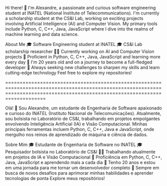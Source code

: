 Hi there! 👋
I'm Alexandre, a passionate and curious software engineering student at INATEL (National Institute of Telecommunications). I'm currently a scholarship student at the CS&I Lab, working on exciting projects involving Artificial Intelligence (AI) and Computer Vision. My primary tools include Python, C, C++, Java, JavaScript where I dive into the realms of machine learning and data science.

About Me
🎓 Software Engineering student at INATEL
🎓 CS&I Lab scholarship researcher
👨‍💻 Currently working on AI and Computer Vision projects
🔧 Proficient in Python, C, C++, Java, JavaScript  and learning more every day
🌱 I'm 20 years old and on a journey to become a full-fledged developer
🚀 Always seeking new challenges to sharpen my skills and learn cutting-edge technology
Feel free to explore my repositories!

================================================================================================================================================================================

Olá! 👋 Sou Alexandre, um estudante de Engenharia de Software apaixonado e curioso do INATEL (Instituto Nacional de Telecomunicações). Atualmente, sou bolsista no Laboratório de CS&I, trabalhando em projetos empolgantes envolvendo Inteligência Artificial (IA) e Visão Computacional. Minhas principais ferramentas incluem Python, C, C++, Java e JavaScript, onde mergulho nos reinos de aprendizado de máquina e ciência de dados.

Sobre Mim 🎓 Estudante de Engenharia de Software no INATEL 🎓 Pesquisador bolsista no Laboratório de CS&I 👨‍💻 Trabalhando atualmente em projetos de IA e Visão Computacional 🔧 Proficiência em Python, C, C++, Java, JavaScript e aprendendo mais a cada dia 🌱 Tenho 20 anos e estou em uma jornada para me tornar um desenvolvedor completo 🚀 Sempre em busca de novos desafios para aprimorar minhas habilidades e aprender tecnologias de ponta Explore meus repositórios!
